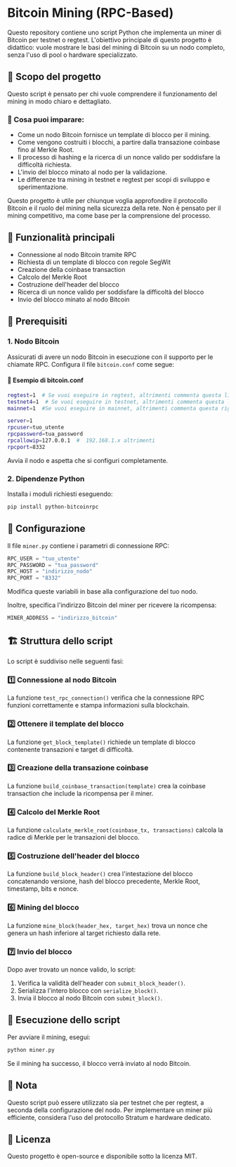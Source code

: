 # Bitcoin Mining (RPC-Based)

Questo repository contiene uno script Python che implementa un miner di Bitcoin per testnet o regtest. L'obiettivo principale di questo progetto è didattico: vuole mostrare le basi del mining di Bitcoin su un nodo completo, senza l'uso di pool o hardware specializzato.

## 🎯 Scopo del progetto
Questo script è pensato per chi vuole comprendere il funzionamento del mining in modo chiaro e dettagliato. 

### 🔹 Cosa puoi imparare:
- Come un nodo Bitcoin fornisce un template di blocco per il mining.
- Come vengono costruiti i blocchi, a partire dalla transazione coinbase fino al Merkle Root.
- Il processo di hashing e la ricerca di un nonce valido per soddisfare la difficoltà richiesta.
- L'invio del blocco minato al nodo per la validazione.
- Le differenze tra mining in testnet e regtest per scopi di sviluppo e sperimentazione.

Questo progetto è utile per chiunque voglia approfondire il protocollo Bitcoin e il ruolo del mining nella sicurezza della rete. Non è pensato per il mining competitivo, ma come base per la comprensione del processo.

## 📌 Funzionalità principali
- Connessione al nodo Bitcoin tramite RPC
- Richiesta di un template di blocco con regole SegWit
- Creazione della coinbase transaction
- Calcolo del Merkle Root
- Costruzione dell'header del blocco
- Ricerca di un nonce valido per soddisfare la difficoltà del blocco
- Invio del blocco minato al nodo Bitcoin

## 🚀 Prerequisiti

### 1. Nodo Bitcoin
Assicurati di avere un nodo Bitcoin in esecuzione con il supporto per le chiamate RPC. Configura il file `bitcoin.conf` come segue:

#### 📄 Esempio di bitcoin.conf
```bash
regtest=1  # Se vuoi eseguire in regtest, altrimenti commenta questa linea
testnet4=1  # Se vuoi eseguire in testnet, altrimenti commenta questa linea
mainnet=1  #Se vuoi eseguire in mainnet, altrimenti commenta questa riga

server=1
rpcuser=tuo_utente
rpcpassword=tua_password
rpcallowip=127.0.0.1  #  192.168.1.x altrimenti
rpcport=8332
```

Avvia il nodo e aspetta che si configuri completamente.

### 2. Dipendenze Python
Installa i moduli richiesti eseguendo:
```bash
pip install python-bitcoinrpc
```

## 🔧 Configurazione
Il file `miner.py` contiene i parametri di connessione RPC:
```python
RPC_USER = "tuo_utente"
RPC_PASSWORD = "tua_password"
RPC_HOST = "indirizzo_nodo"
RPC_PORT = "8332"
```
Modifica queste variabili in base alla configurazione del tuo nodo.

Inoltre, specifica l'indirizzo Bitcoin del miner per ricevere la ricompensa:
```python
MINER_ADDRESS = "indirizzo_bitcoin"
```

## 🏗️ Struttura dello script
Lo script è suddiviso nelle seguenti fasi:

### 1️⃣ Connessione al nodo Bitcoin
La funzione `test_rpc_connection()` verifica che la connessione RPC funzioni correttamente e stampa informazioni sulla blockchain.

### 2️⃣ Ottenere il template del blocco
La funzione `get_block_template()` richiede un template di blocco contenente transazioni e target di difficoltà.

### 3️⃣ Creazione della transazione coinbase
La funzione `build_coinbase_transaction(template)` crea la coinbase transaction che include la ricompensa per il miner.

### 4️⃣ Calcolo del Merkle Root
La funzione `calculate_merkle_root(coinbase_tx, transactions)` calcola la radice di Merkle per le transazioni del blocco.

### 5️⃣ Costruzione dell'header del blocco
La funzione `build_block_header()` crea l'intestazione del blocco concatenando versione, hash del blocco precedente, Merkle Root, timestamp, bits e nonce.

### 6️⃣ Mining del blocco
La funzione `mine_block(header_hex, target_hex)` trova un nonce che genera un hash inferiore al target richiesto dalla rete.

### 7️⃣ Invio del blocco
Dopo aver trovato un nonce valido, lo script:
1. Verifica la validità dell'header con `submit_block_header()`.
2. Serializza l'intero blocco con `serialize_block()`.
3. Invia il blocco al nodo Bitcoin con `submit_block()`.

## 📜 Esecuzione dello script
Per avviare il mining, esegui:
```bash
python miner.py
```
Se il mining ha successo, il blocco verrà inviato al nodo Bitcoin.

## 📌 Nota
Questo script può essere utilizzato sia per testnet che per regtest, a seconda della configurazione del nodo. Per implementare un miner più efficiente, considera l'uso del protocollo Stratum e hardware dedicato.

## 📜 Licenza
Questo progetto è open-source e disponibile sotto la licenza MIT.
